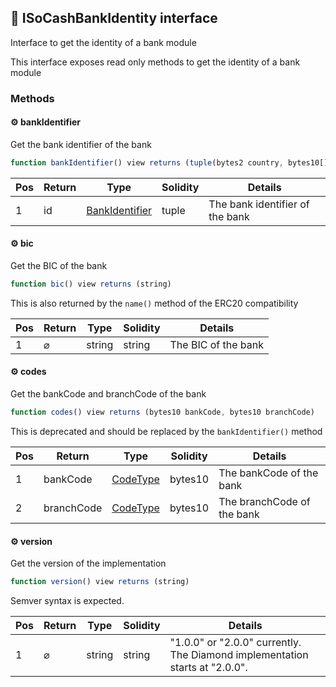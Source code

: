 ## 📜 ISoCashBankIdentity interface 

Interface to get the identity of a bank module

This interface exposes read only methods to get the identity of a bank module

### Methods

#### ⚙️ __bankIdentifier__
Get the bank identifier of the bank

```js
function bankIdentifier() view returns (tuple(bytes2 country, bytes10[] codes) id)
```
| Pos | Return | Type | Solidity | Details |
| --- | --- | --- | --- | --- |
|1 | id | [BankIdentifier](./api-t-BankIdentifier.md) | tuple | The bank identifier of the bank |


#### ⚙️ __bic__
Get the BIC of the bank

```js
function bic() view returns (string)
```
This is also returned by the `name()` method of the ERC20 compatibility

| Pos | Return | Type | Solidity | Details |
| --- | --- | --- | --- | --- |
|1 | ⌀ | string | string | The BIC of the bank |


#### ⚙️ __codes__
Get the bankCode and branchCode of the bank

```js
function codes() view returns (bytes10 bankCode, bytes10 branchCode)
```
This is deprecated and should be replaced by the `bankIdentifier()` method

| Pos | Return | Type | Solidity | Details |
| --- | --- | --- | --- | --- |
|1 | bankCode | [CodeType](./api-t-CodeType.md) | bytes10 | The bankCode of the bank |
|2 | branchCode | [CodeType](./api-t-CodeType.md) | bytes10 | The branchCode of the bank |


#### ⚙️ __version__
Get the version of the implementation

```js
function version() view returns (string)
```
Semver syntax is expected.

| Pos | Return | Type | Solidity | Details |
| --- | --- | --- | --- | --- |
|1 | ⌀ | string | string | "1.0.0" or "2.0.0" currently. The Diamond implementation starts at "2.0.0".  |


